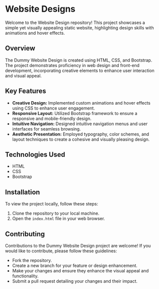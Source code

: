 # Website Designs

Welcome to the Website Design repository! This project showcases a simple yet visually appealing static website, highlighting design skills with animations and hover effects.

## Overview
The Dummy Website Design is created using HTML, CSS, and Bootstrap. The project demonstrates proficiency in web design and front-end development, incorporating creative elements to enhance user interaction and visual appeal.

## Key Features
- **Creative Design:** Implemented custom animations and hover effects using CSS to enhance user engagement.
- **Responsive Layout:** Utilized Bootstrap framework to ensure a responsive and mobile-friendly design.
- **Intuitive Navigation:** Designed intuitive navigation menus and user interfaces for seamless browsing.
- **Aesthetic Presentation:** Employed typography, color schemes, and layout techniques to create a cohesive and visually pleasing design.

## Technologies Used
- HTML
- CSS
- Bootstrap

## Installation
To view the project locally, follow these steps:
1. Clone the repository to your local machine.
2. Open the `index.html` file in your web browser.

## Contributing
Contributions to the Dummy Website Design project are welcome! If you would like to contribute, please follow these guidelines:
- Fork the repository.
- Create a new branch for your feature or design enhancement.
- Make your changes and ensure they enhance the visual appeal and functionality.
- Submit a pull request detailing your changes and their impact.



